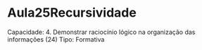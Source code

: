 # Aula25Recursividade
Capacidade: 4. Demonstrar raciocínio lógico na organização das informações (24) Tipo: Formativa
